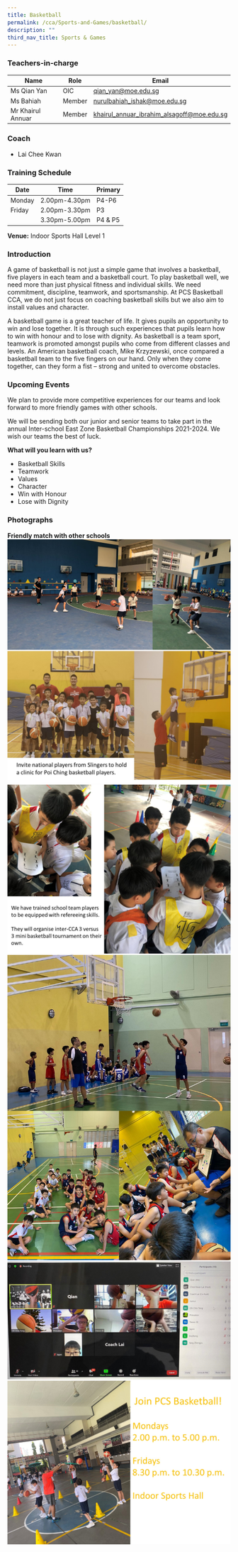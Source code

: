 ```yaml
---
title: Basketball
permalink: /cca/Sports-and-Games/basketball/
description: ""
third_nav_title: Sports & Games
---
```

### Teachers-in-charge

| Name | Role | Email |
| -------- | -------- | -------- |
| Ms Qian Yan     | OIC     | qian_yan@moe.edu.sg     |
| Ms Bahiah      | Member     | nurulbahiah_ishak@moe.edu.sg     |
| Mr Khairul Annuar     | Member    | khairul_annuar_ibrahim_alsagoff@moe.edu.sg     |


### Coach
* Lai Chee Kwan

### Training Schedule


|Date| Time | Primary| 
|-----|----|------|
|Monday|2.00pm-4.30pm |P4-P6|
|Friday|2.00pm-3.30pm |P3|
||3.30pm-5.00pm |P4 & P5|

**Venue:**
 Indoor Sports Hall Level 1

### Introduction


A game of basketball is not just a simple game that involves a basketball, five players in each team and a basketball court. To play basketball well, we need more than just physical fitness and individual skills. We need commitment, discipline, teamwork, and sportsmanship. At PCS Basketball CCA, we do not just focus on coaching basketball skills but we also aim to install values and character.

A basketball game is a great teacher of life. It gives pupils an opportunity to win and lose together. It is through such experiences that pupils learn how to win with honour and to lose with dignity. As basketball is a team sport, teamwork is promoted amongst pupils who come from different classes and levels. An American basketball coach, Mike Krzyzewski, once compared a basketball team to the five fingers on our hand. Only when they come together, can they form a fist – strong and united to overcome obstacles.

### Upcoming Events

We plan to provide more competitive experiences for our teams and look forward to more friendly games with other schools.

We will be sending both our junior and senior teams to take part in the annual Inter-school East Zone Basketball Championships 2021-2024. We wish our teams the best of luck.

**What will you learn with us?**

*   Basketball Skills
*   Teamwork
*   Values
*   Character
*   Win with Honour
*   Lose with Dignity

### Photographs

**Friendly match with other schools**
![](/images/basketball01.jpg)
![](/images/basketball02.jpg)
![](/images/basketball03.jpg)
![](/images/basketball05.jpg)
![](/images/basketball06.jpg)
![](/images/basketball04.jpg)